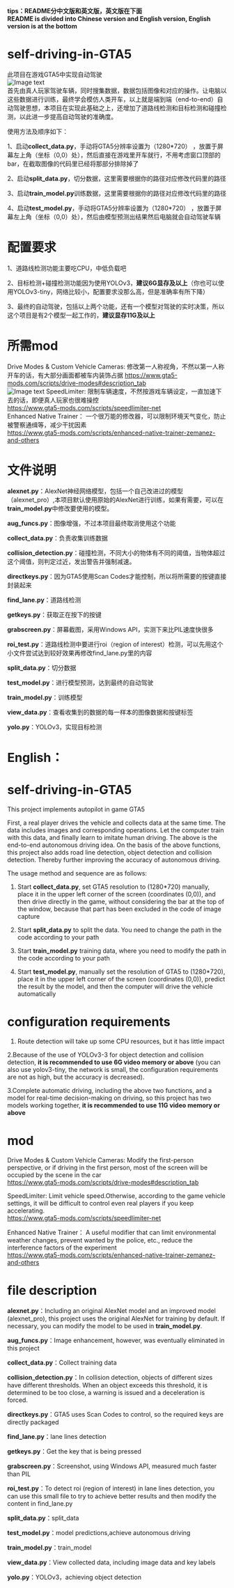 **tips：README分中文版和英文版，英文版在下面  
README is divided into Chinese version and English version, English version is at the bottom**

# self-driving-in-GTA5
此项目在游戏GTA5中实现自动驾驶  
![Image text](https://github.com/linlihan-1/self-driving-in-GTA5/blob/master/picture/GIF8.gif)  
首先由真人玩家驾驶车辆，同时搜集数据，数据包括图像和对应的操作。让电脑以这些数据进行训练，最终学会模仿人类开车，以上就是端到端（end-to-end）自动驾驶思想，本项目在实现此基础之上，还增加了道路线检测和目标检测和碰撞检测，以此进一步提高自动驾驶的准确度。

使用方法及顺序如下：

1、启动**collect_data.py**，手动将GTA5分辨率设置为（1280*720） ，放置于屏幕左上角（坐标（0,0）处），然后直接在游戏里开车就行，不用考虑窗口顶部的bar，在截取图像的代码里已经将那部分排除掉了

2、启动**split_data.py**，切分数据，这里需要根据你的路径对应修改代码里的路径  

3、启动**train_model.py**训练数据，这里需要根据你的路径对应修改代码里的路径   

4、启动**test_model.py**，手动将GTA5分辨率设置为（1280*720） ，放置于屏幕左上角（坐标（0,0）处），然后由模型预测出结果然后电脑就会自动驾驶车辆

# 配置要求
1、道路线检测功能主要吃CPU，中低负载吧  

2、目标检测+碰撞检测功能因为使用YOLOv3，**建议6G显存及以上**（你也可以使用YOLOv3-tiny，网络比较小，配置要求没那么高，但是准确率有所下降）  

3、最终的自动驾驶，包括以上两个功能，还有一个模型对驾驶的实时决策，所以这个项目是有2个模型一起工作的，**建议显存11G及以上** 

# 所需mod
Drive Modes & Custom Vehicle Cameras:  修改第一人称视角，不然以第一人称开车的话，有大部分画面都被车内装饰占据 
https://www.gta5-mods.com/scripts/drive-modes#description_tab  
![Image text](https://github.com/linlihan-1/self-driving-in-GTA5/blob/master/picture/2.png)
SpeedLimiter:  限制车辆速度，不然按游戏车辆设定，一直加速下去的话，即便真人玩家也很难操控  
https://www.gta5-mods.com/scripts/speedlimiter-net  
Enhanced Native Trainer：  一个很万能的修改器，可以限制环境天气变化，防止被警察通缉等，减少干扰因素  
https://www.gta5-mods.com/scripts/enhanced-native-trainer-zemanez-and-others  

# 文件说明
**alexnet.py**：AlexNet神经网络模型，包括一个自己改进过的模型（alexnet_pro）,本项目默认使用原始的AlexNet进行训练，如果有需要，可以在**train_model.py**中修改要使用的模型。

**aug_funcs.py**：图像增强，不过本项目最终取消使用这个功能

**collect_data.py**：负责收集训练数据

**collision_detection.py**：碰撞检测，不同大小的物体有不同的阈值，当物体超过这个阈值，则判定过近，发出警告并强制减速。

**directkeys.py**：因为GTA5使用Scan Codes才能控制，所以将所需要的按键直接封装起来

**find_lane.py**：道路线检测

**getkeys.py**：获取正在按下的按键

**grabscreen.py**：屏幕截图，采用Windows API，实测下来比PIL速度快很多

**roi_test.py**：道路线检测中要进行roi（region of interest）检测，可以先用这个小文件尝试达到较好效果再修改find_lane.py里的内容

**split_data.py**：切分数据

**test_model.py**：进行模型预测，达到最终的自动驾驶

**train_model.py**：训练模型

**view_data.py**：查看收集到的数据的每一样本的图像数据和按键标签

**yolo.py**：YOLOv3，实现目标检测


# English：
# self-driving-in-GTA5
This project implements autopilot in game GTA5

First, a real player drives the vehicle and collects data at the same time. The data includes images and corresponding operations. Let the computer train with this data, and finally learn to imitate human driving. The above is the end-to-end autonomous driving idea.
On the basis of the above functions, this project also adds road line detection, object detection and collision detection.
Thereby further improving the accuracy of autonomous driving.

The usage method and sequence are as follows:

1. Start **collect_data.py**, set GTA5 resolution to (1280*720) manually, place it in the upper left corner of the screen (coordinates (0,0)), and then drive directly in the game, without considering the bar at the top of the window, because that part has been excluded in the code of image capture

2. Start **split_data.py** to split the data. You need to change the path in the code according to your path

3. Start **train_model.py** training data, where you need to modify the path in the code according to your path

4. Start **test_model.py**, manually set the resolution of GTA5 to (1280*720), place it in the upper left corner of the screen (coordinates (0,0)), predict the result by the model, and then the computer will drive the vehicle automatically

# configuration requirements
1. Route detection will take up some CPU resources, but it has little impact  

2.Because of the use of YOLOv3-3 for object detection and collision detection, **it is recommended to use 6G video memory or above** (you can also use yolov3-tiny, the network is small, the configuration requirements are not as high, but the accuracy is decreased).  

3.Complete automatic driving, including the above two functions, and a model for real-time decision-making on driving, so this project has two models working together, **it is recommended to use 11G video memory or above**  

# mod
Drive Modes & Custom Vehicle Cameras:  Modify the first-person perspective, or if driving in the first person, most of the screen will be occupied by the scene in the car  
https://www.gta5-mods.com/scripts/drive-modes#description_tab  

SpeedLimiter:  Limit vehicle speed.Otherwise, according to the game vehicle settings, it will be difficult to control even real players if you keep accelerating.  
https://www.gta5-mods.com/scripts/speedlimiter-net  

Enhanced Native Trainer：  A useful modifier that can limit environmental weather changes, prevent wanted by the police, etc., reduce the interference factors of the experiment  
https://www.gta5-mods.com/scripts/enhanced-native-trainer-zemanez-and-others  

# file description
**alexnet.py**：Including an original AlexNet model and an improved model (alexnet_pro), this project uses the original AlexNet for training by default. If necessary, you can modify the model to be used in **train_model.py**.

**aug_funcs.py**：Image enhancement, however, was eventually eliminated in this project

**collect_data.py**：Collect training data

**collision_detection.py**：In collision detection, objects of different sizes have different thresholds. When an object exceeds this threshold, it is determined to be too close, a warning is issued and a deceleration is forced.

**directkeys.py**：GTA5 uses Scan Codes to control, so the required keys are directly packaged

**find_lane.py**：lane lines detection

**getkeys.py**：Get the key that is being pressed

**grabscreen.py**：Screenshot, using Windows API, measured much faster than PIL

**roi_test.py**：To detect roi (region of interest) in lane lines detection, you can use this small file to try to achieve better results and then modify the content in find_lane.py

**split_data.py**：split_data

**test_model.py**：model predictions,achieve autonomous driving

**train_model.py**：train_model

**view_data.py**：View collected data, including image data and key labels

**yolo.py**：YOLOv3，achieving object detection
